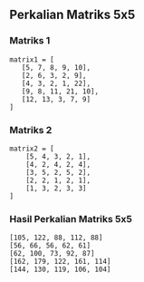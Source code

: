 ## Perkalian Matriks 5x5

### Matriks 1
```
matrix1 = [
   [5, 7, 8, 9, 10],
   [2, 6, 3, 2, 9],
   [4, 3, 2, 1, 22],
   [9, 8, 11, 21, 10],
   [12, 13, 3, 7, 9]
]
```
### Matriks 2
```
matrix2 = [
    [5, 4, 3, 2, 1],
    [4, 2, 4, 2, 4],
    [3, 5, 2, 5, 2],
    [2, 2, 1, 2, 1],
    [1, 3, 2, 3, 3]
]
```
### Hasil Perkalian Matriks 5x5
```
[105, 122, 88, 112, 88]
[56, 66, 56, 62, 61]
[62, 100, 73, 92, 87]
[162, 179, 122, 161, 114]
[144, 130, 119, 106, 104]
```
